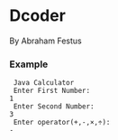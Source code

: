 # Dcoder

By Abraham Festus

### Example

```
 Java Calculator
 Enter First Number:
1
 Enter Second Number:
3
 Enter operator(+,-,×,÷):
-
```
